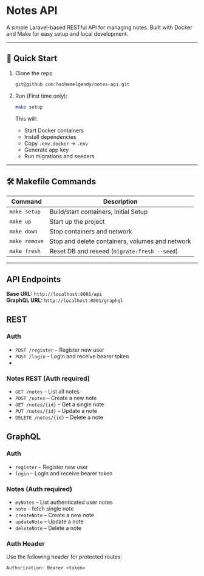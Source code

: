 # Notes API

A simple Laravel-based RESTful API for managing notes. Built with Docker and Make for easy setup and local development.

---

## 🚀 Quick Start

1. Clone the repo  
    ```bash
    git@github.com:hashemelgendy/notes-api.git
    ```  
3. Run (First time only):

    ```bash
    make setup
    ```

   This will:

    - Start Docker containers
    - Install dependencies
    - Copy `.env.docker` → `.env`
    - Generate app key
    - Run migrations and seeders

---

## 🛠 Makefile Commands

| Command       | Description                                     |
|---------------|-------------------------------------------------|
| `make setup`  | Build/start containers, Initial Setup           |
| `make up`     | Start up the project                            |
| `make down`   | Stop containers and network                     |
| `make remove` | Stop and delete containers, volumes and network |
| `make fresh`  | Reset DB and reseed (`migrate:fresh --seed`)    |

---

## API Endpoints

**Base URL:** `http://localhost:8001/api`  
**GraphQL URL:** `http://localhost:8001/graphql`

## REST

### Auth

- `POST /register` – Register new user
- `POST /login` – Login and receive bearer token
- 
### Notes REST (**Auth required**)

- `GET /notes` – List all notes
- `POST /notes` – Create a new note
- `GET /notes/{id}` – Get a single note
- `PUT /notes/{id}` – Update a note
- `DELETE /notes/{id}` – Delete a note


## GraphQL

### Auth

- `register` – Register new user
- `login` – Login and receive bearer token

### Notes (**Auth required**)

- `myNotes` – List authenticated user notes
- `note` – fetch single note
- `createNote` – Create a new note
- `updateNote` – Update a note
- `deleteNote` – Delete a note

### Auth Header

Use the following header for protected routes:

```http
Authorization: Bearer <token>

